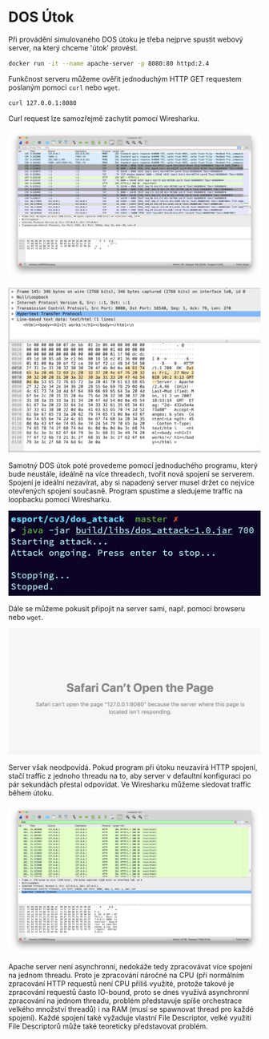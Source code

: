 # DOS Útok

Při provádění simulovaného DOS útoku je třeba nejprve spustit webový server, na který chceme 'útok' provést.

```bash
docker run -it --name apache-server -p 8080:80 httpd:2.4
```

Funkčnost serveru můžeme ověřit jednoduchým HTTP GET requestem poslaným pomocí `curl` nebo `wget`.

```bash
curl 127.0.0.1:8080
```

Curl request lze samozřejmě zachytit pomocí Wiresharku.

![Curl Request](./img/curl_request.jpg)

![Request Detail](./img/packet_detail.jpg)

Samotný DOS útok poté provedeme pomocí jednoduchého programu, který bude neustále, ideálně na více threadech, tvořit nová spojení se serverem. Spojení je ideální nezavírat, aby si napadený server musel držet co nejvíce otevřených spojení současně. Program spustíme a sledujeme traffic na loopbacku pomocí Wiresharku. 

![Attack Started](./img/dos_started.jpg)

Dále se můžeme pokusit připojit na server sami, např. pomocí browseru nebo `wget`. 

![Server doesn't respond](./img/page_unresponsive.jpg)

Server však neodpovídá. Pokud program při útoku neuzavírá HTTP spojení, stačí traffic z jednoho threadu na to, aby server v defaultní konfiguraci po pár sekundách přestal odpovídat. Ve Wiresharku můžeme sledovat traffic během útoku.

![Attack Traffic](./img/dos_traffic.jpg)

Apache server není asynchronní, nedokáže tedy zpracovávat více spojení na jednom threadu. Proto je zpracování náročné na CPU (při normálním zpracování HTTP requestů není CPU příliš využité, protože takové je zpracování requestů často IO-bound, proto se dnes využívá asynchronní zpracování na jednom threadu, problém představuje spíše orchestrace velkého množství threadů) i na RAM (musí se spawnovat thread pro každé spojení). Každé spojení také vyžaduje vlastní File Descriptor, velké využití File Descriptorů může také teoreticky představovat problém.

